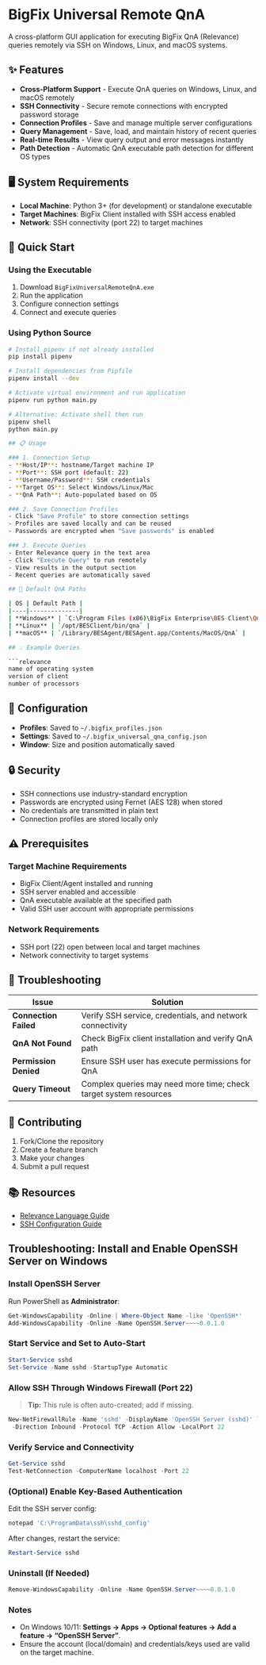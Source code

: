 # BigFix Universal Remote QnA

A cross-platform GUI application for executing BigFix QnA (Relevance) queries remotely via SSH on Windows, Linux, and macOS systems.

## ✨ Features

- **Cross-Platform Support** - Execute QnA queries on Windows, Linux, and macOS remotely
- **SSH Connectivity** - Secure remote connections with encrypted password storage
- **Connection Profiles** - Save and manage multiple server configurations
- **Query Management** - Save, load, and maintain history of recent queries
- **Real-time Results** - View query output and error messages instantly
- **Path Detection** - Automatic QnA executable path detection for different OS types

## 🖥️ System Requirements

- **Local Machine**: Python 3+ (for development) or standalone executable
- **Target Machines**: BigFix Client installed with SSH access enabled
- **Network**: SSH connectivity (port 22) to target machines

## 🚀 Quick Start

### Using the Executable
1. Download `BigFixUniversalRemoteQnA.exe`
2. Run the application
3. Configure connection settings
4. Connect and execute queries

### Using Python Source
```bash
# Install pipenv if not already installed
pip install pipenv

# Install dependencies from Pipfile
pipenv install --dev

# Activate virtual environment and run application
pipenv run python main.py

# Alternative: Activate shell then run
pipenv shell
python main.py

## 📋 Usage

### 1. Connection Setup
- **Host/IP**: hostname/Target machine IP
- **Port**: SSH port (default: 22)
- **Username/Password**: SSH credentials
- **Target OS**: Select Windows/Linux/Mac
- **QnA Path**: Auto-populated based on OS

### 2. Save Connection Profiles
- Click "Save Profile" to store connection settings
- Profiles are saved locally and can be reused
- Passwords are encrypted when "Save passwords" is enabled

### 3. Execute Queries
- Enter Relevance query in the text area
- Click "Execute Query" to run remotely
- View results in the output section
- Recent queries are automatically saved

## 📁 Default QnA Paths

| OS | Default Path |
|----|--------------|
| **Windows** | `C:\Program Files (x86)\BigFix Enterprise\BES Client\QnA.exe` |
| **Linux** | `/opt/BESClient/bin/qna` |
| **macOS** | `/Library/BESAgent/BESAgent.app/Contents/MacOS/QnA` |

## 💡 Example Queries

```relevance
name of operating system
version of client
number of processors
```

## 🔧 Configuration

- **Profiles**: Saved to `~/.bigfix_profiles.json`
- **Settings**: Saved to `~/.bigfix_universal_qna_config.json`
- **Window**: Size and position automatically saved


## 🔒 Security

- SSH connections use industry-standard encryption
- Passwords are encrypted using Fernet (AES 128) when stored
- No credentials are transmitted in plain text
- Connection profiles are stored locally only

## ⚠️ Prerequisites

### Target Machine Requirements
- BigFix Client/Agent installed and running
- SSH server enabled and accessible
- QnA executable available at the specified path
- Valid SSH user account with appropriate permissions

### Network Requirements
- SSH port (22) open between local and target machines
- Network connectivity to target systems

## 🐛 Troubleshooting

| Issue | Solution |
|-------|----------|
| **Connection Failed** | Verify SSH service, credentials, and network connectivity |
| **QnA Not Found** | Check BigFix client installation and verify QnA path |
| **Permission Denied** | Ensure SSH user has execute permissions for QnA |
| **Query Timeout** | Complex queries may need more time; check target system resources |


## 🤝 Contributing

1. Fork/Clone the repository
2. Create a feature branch
3. Make your changes
4. Submit a pull request

## 📚 Resources

- [Relevance Language Guide](https://developer.bigfix.com/relevance/)
- [SSH Configuration Guide](https://www.ssh.com/academy/ssh/config)


## Troubleshooting: Install and Enable OpenSSH Server on Windows

### Install OpenSSH Server

Run PowerShell as **Administrator**:

```powershell
Get-WindowsCapability -Online | Where-Object Name -like 'OpenSSH*'
Add-WindowsCapability -Online -Name OpenSSH.Server~~~~0.0.1.0
```

### Start Service and Set to Auto-Start

```powershell
Start-Service sshd
Set-Service -Name sshd -StartupType Automatic
```

### Allow SSH Through Windows Firewall (Port 22)

> **Tip:** This rule is often auto-created; add if missing.

```powershell
New-NetFirewallRule -Name 'sshd' -DisplayName 'OpenSSH Server (sshd)' `
 -Direction Inbound -Protocol TCP -Action Allow -LocalPort 22
```

### Verify Service and Connectivity

```powershell
Get-Service sshd
Test-NetConnection -ComputerName localhost -Port 22
```

### (Optional) Enable Key-Based Authentication

Edit the SSH server config:

```powershell
notepad 'C:\ProgramData\ssh\sshd_config'
```

After changes, restart the service:

```powershell
Restart-Service sshd
```

### Uninstall (If Needed)

```powershell
Remove-WindowsCapability -Online -Name OpenSSH.Server~~~~0.0.1.0
```

### Notes

- On Windows 10/11: **Settings → Apps → Optional features → Add a feature → “OpenSSH Server”**.
- Ensure the account (local/domain) and credentials/keys used are valid on the target machine.

